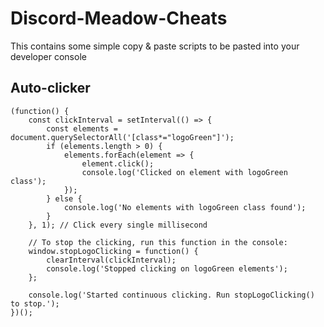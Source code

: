 # Discord-Meadow-Cheats
This contains some simple copy &amp; paste scripts to be pasted into your developer console

## Auto-clicker
``` 
(function() {
    const clickInterval = setInterval(() => {
        const elements = document.querySelectorAll('[class*="logoGreen"]');
        if (elements.length > 0) {
            elements.forEach(element => {
                element.click();
                console.log('Clicked on element with logoGreen class');
            });
        } else {
            console.log('No elements with logoGreen class found');
        }
    }, 1); // Click every single millisecond
    
    // To stop the clicking, run this function in the console:
    window.stopLogoClicking = function() {
        clearInterval(clickInterval);
        console.log('Stopped clicking on logoGreen elements');
    };
    
    console.log('Started continuous clicking. Run stopLogoClicking() to stop.');
})();
```

